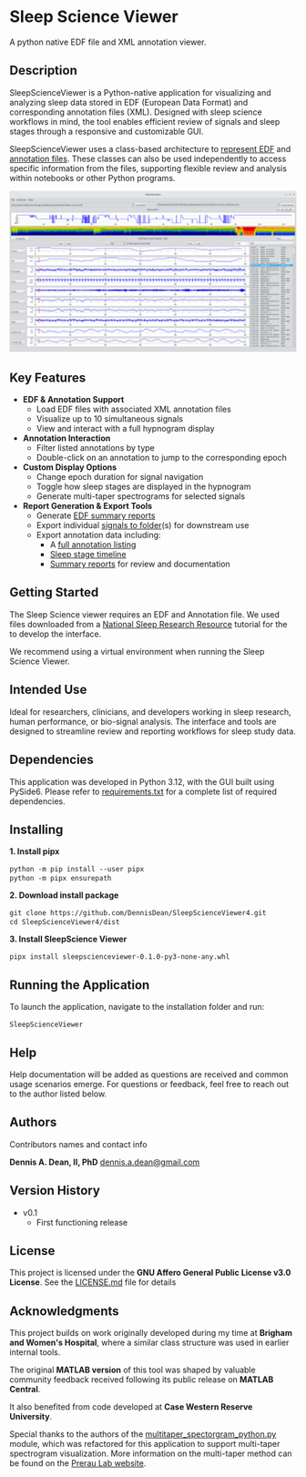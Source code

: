 # Sleep Science Viewer

A python native EDF file and XML annotation viewer. 

## Description
SleepScienceViewer is a Python-native application for visualizing and analyzing sleep data stored in EDF (European Data Format) and corresponding annotation files (XML). Designed with sleep science workflows in mind, the tool enables efficient review of signals and sleep stages through a responsive and customizable GUI.

SleepScienceViewer uses a class-based architecture to [represent EDF](Media/Docs/EDF_File_Class.md) and [annotation files](Media/Docs/Annotation_XML_Class.md). These classes can also be used independently to access specific information from the files, supporting flexible review and analysis within notebooks or other Python programs. 

![SleepScienceViewer](Media/SleepScienceViewer.png)

## Key Features

- **EDF & Annotation Support**
   - Load EDF files with associated XML annotation files
   - Visualize up to 10 simultaneous signals
   - View and interact with a full hypnogram display
- **Annotation Interaction**
   - Filter listed annotations by type
   - Double-click on an annotation to jump to the corresponding epoch
- **Custom Display Options**
   - Change epoch duration for signal navigation
   - Toggle how sleep stages are displayed in the hypnogram
   - Generate multi-taper spectrograms for selected signals
- **Report Generation & Export Tools**
   - Generate [EDF summary reports](Media/edf_summary.png)
   - Export individual [signals to folder](Media/signal_export.png)(s) for downstream use
   - Export annotation data including:
      - A [full annotation listing](Media/sleep_event_export.png)
      - [Sleep stage timeline](Media/sleep_stages.png)
      - [Summary reports](Media/sleep_event_summary.png) for review and documentation

## Getting Started

The Sleep Science viewer requires an EDF and Annotation file. We used files downloaded from a [National Sleep Research Resource](https://sleepdata.org/) tutorial for the to develop the interface. 

We recommend using a virtual environment when running the Sleep Science Viewer.

## Intended Use
Ideal for researchers, clinicians, and developers working in sleep research, human performance, or bio-signal analysis. The interface and tools are designed to streamline review and reporting workflows for sleep study data.

## Dependencies
This application was developed in Python 3.12, with the GUI built using PySide6. Please refer to [requirements.txt](requirements.txt) for a complete list of required dependencies.

## Installing

**1. Install pipx**
```
python -m pip install --user pipx
python -m pipx ensurepath
```
**2. Download install package**
```
git clone https://github.com/DennisDean/SleepScienceViewer4.git
cd SleepScienceViewer4/dist
```
**3. Install SleepScience Viewer**
```
pipx install sleepscienceviewer-0.1.0-py3-none-any.whl
```

## Running the Application

To launch the application, navigate to the installation folder and run:

```
SleepScienceViewer
```

## Help

Help documentation will be added as questions are received and common usage scenarios emerge.
For questions or feedback, feel free to reach out to the author listed below.

## Authors

Contributors names and contact info

**Dennis A. Dean, II, PhD**
dennis.a.dean@gmail.com

## Version History

* v0.1
    * First functioning release

## License

This project is licensed under the **GNU Affero General Public License v3.0 License**.
See the [LICENSE.md](LICENSE.md) file for details

## Acknowledgments
This project builds on work originally developed during my time at **Brigham and Women's Hospital**, where a similar class structure was used in earlier internal tools.

The original **MATLAB version** of this tool was shaped by valuable community feedback received following its public release on **MATLAB Central**.

It also benefited from code developed at **Case Western Reserve University**.

Special thanks to the authors of the [multitaper_spectorgram_python.py](https://github.com/preraulab/multitaper_toolbox/blob/master/python/multitaper_spectrogram_python.py) module, which was refactored for this application to support multi-taper spectrogram visualization.
More information on the multi-taper method can be found on the [Prerau Lab website](https://prerau.bwh.harvard.edu/multitaper/).
